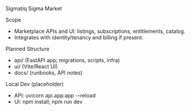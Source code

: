 Sigmatiq Sigma Market

Scope
- Marketplace APIs and UI: listings, subscriptions, entitlements, catalog.
- Integrates with identity/tenancy and billing if present.

Planned Structure
- api/ (FastAPI app; migrations, scripts, infra)
- ui/ (Vite/React UI)
- docs/ (runbooks, API notes)

Local Dev (placeholder)
- API: uvicorn api.app:app --reload
- UI: npm install; npm run dev


